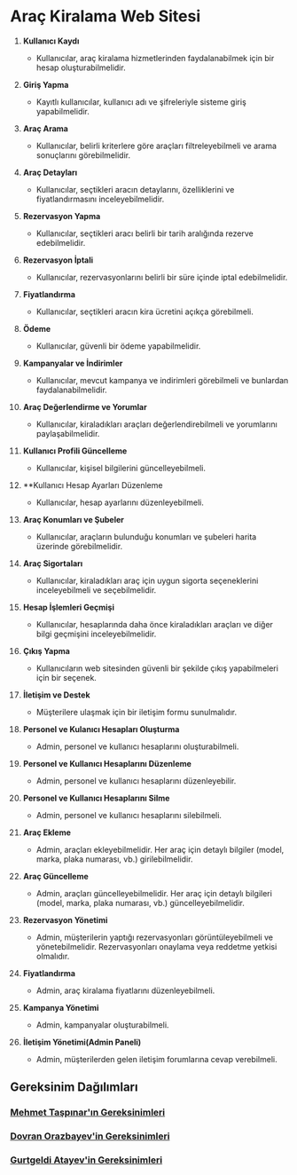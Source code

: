 # Araç Kiralama Web Sitesi

1. **Kullanıcı Kaydı**
   - Kullanıcılar, araç kiralama hizmetlerinden faydalanabilmek için bir hesap oluşturabilmelidir.

2. **Giriş Yapma**
   - Kayıtlı kullanıcılar, kullanıcı adı ve şifreleriyle sisteme giriş yapabilmelidir.

3. **Araç Arama**
   - Kullanıcılar, belirli kriterlere göre araçları filtreleyebilmeli ve arama sonuçlarını görebilmelidir.

4. **Araç Detayları**
   - Kullanıcılar, seçtikleri aracın detaylarını, özelliklerini ve fiyatlandırmasını inceleyebilmelidir.

5. **Rezervasyon Yapma**
   - Kullanıcılar, seçtikleri aracı belirli bir tarih aralığında rezerve edebilmelidir.

6. **Rezervasyon İptali**
   - Kullanıcılar, rezervasyonlarını belirli bir süre içinde iptal edebilmelidir.

7. **Fiyatlandırma**
   - Kullanıcılar, seçtikleri aracın kira ücretini açıkça görebilmeli.

8. **Ödeme**
   - Kullanıcılar, güvenli bir ödeme yapabilmelidir.

9. **Kampanyalar ve İndirimler**
   - Kullanıcılar, mevcut kampanya ve indirimleri görebilmeli ve bunlardan faydalanabilmelidir.

10. **Araç Değerlendirme ve Yorumlar**
    - Kullanıcılar, kiraladıkları araçları değerlendirebilmeli ve yorumlarını paylaşabilmelidir.

11. **Kullanıcı Profili Güncelleme**
    - Kullanıcılar, kişisel bilgilerini güncelleyebilmeli.

12. **Kullanıcı Hesap Ayarları Düzenleme
    - Kullanıcılar, hesap ayarlarını düzenleyebilmeli.

13. **Araç Konumları ve Şubeler**
    - Kullanıcılar, araçların bulunduğu konumları ve şubeleri harita üzerinde görebilmelidir.

14. **Araç Sigortaları**
    - Kullanıcılar, kiraladıkları araç için uygun sigorta seçeneklerini inceleyebilmeli ve seçebilmelidir.

14. **Hesap İşlemleri Geçmişi**
    - Kullanıcılar, hesaplarında daha önce kiraladıkları araçları ve diğer bilgi geçmişini inceleyebilmelidir.

15. **Çıkış Yapma**
    - Kullanıcıların web sitesinden güvenli bir şekilde çıkış yapabilmeleri için bir seçenek.
   
16. **İletişim ve Destek**
    - Müşterilere ulaşmak için bir iletişim formu sunulmalıdır.

17. **Personel ve Kulanıcı Hesapları Oluşturma**
    - Admin, personel ve kullanıcı hesaplarını oluşturabilmeli.

18. **Personel ve Kullanıcı Hesaplarını Düzenleme**
    - Admin, personel ve kullanıcı hesaplarını düzenleyebilir.

19. **Personel ve Kullanıcı Hesaplarını Silme**
    - Admin, personel ve kullanıcı hesaplarını silebilmeli.
      
20. **Araç Ekleme**
    - Admin, araçları ekleyebilmelidir. Her araç için detaylı bilgiler (model, marka, plaka numarası, vb.) girilebilmelidir.

20. **Araç Güncelleme**
    - Admin, araçları güncelleyebilmelidir. Her araç için detaylı bilgileri (model, marka, plaka numarası, vb.) güncelleyebilmelidir.

21. **Rezervasyon Yönetimi**
    - Admin, müşterilerin yaptığı rezervasyonları görüntüleyebilmeli ve yönetebilmelidir. Rezervasyonları onaylama veya reddetme yetkisi olmalıdır.

22. **Fiyatlandırma**
    - Admin, araç kiralama fiyatlarını düzenleyebilmeli.
   
23. **Kampanya Yönetimi**
    - Admin, kampanyalar oluşturabilmeli.    
   
24. **İletişim Yönetimi(Admin Paneli)**
    - Admin, müşterilerden gelen iletişim forumlarına cevap verebilmeli.

## Gereksinim Dağılımları

### [Mehmet Taşpınar'ın Gereksinimleri](mehmet-taspinar.md)

### [Dovran Orazbayev'in Gereksinimleri](dovran-orazbayev.md)

### [Gurtgeldi Atayev'in Gereksinimleri](gurtgeldi-atayev.md)
